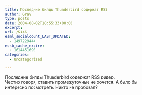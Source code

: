 ```yaml
---
title: Последние билды Thunderbird содержат RSS
author: Gray
type: posts
date: 2004-08-02T18:55:33+00:00
excerpt:
url: /5145
esml_socialcount_LAST_UPDATED:
  - 1497229444
essb_cache_expire:
  - 1614451690
categories:
  - Uncategorized

---
```








Последние билды Thunderbird <a href="http://forums.mozillazine.org/viewtopic.php?t=108265" target="_blank">содержат</a> RSS ридер.  
Честно говоря, ставить промежуточные не хочется. А было бы интересно посмотреть. Никто не пробовал?